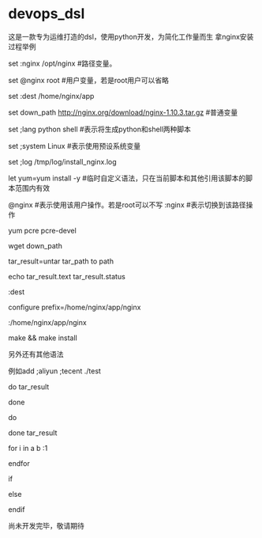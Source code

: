 # devops_dsl
这是一款专为运维打造的dsl，使用python开发，为简化工作量而生
拿nginx安装过程举例

set :nginx /opt/nginx #路径变量。

set @nginx root #用户变量，若是root用户可以省略

set :dest /home/nginx/app

set down_path http://nginx.org/download/nginx-1.10.3.tar.gz #普通变量

set ;lang python shell #表示将生成python和shell两种脚本

set ;system Linux #表示使用预设系统变量

set ;log /tmp/log/install_nginx.log 

let yum=yum install -y #临时自定义语法，只在当前脚本和其他引用该脚本的脚本范围内有效

@nginx #表示使用该用户操作。若是root可以不写
:nginx #表示切换到该路径操作

yum pcre pcre-devel

wget down_path

tar_result=untar tar_path to path

echo tar_result.text tar_result.status

:dest

configure  prefix=/home/nginx/app/nginx

:/home/nginx/app/nginx

make && make install


另外还有其他语法

例如add ;aliyun ;tecent ./test

do tar_result

done

do

done tar_result

for i in a b :1

endfor

if

else

endif

尚未开发完毕，敬请期待

